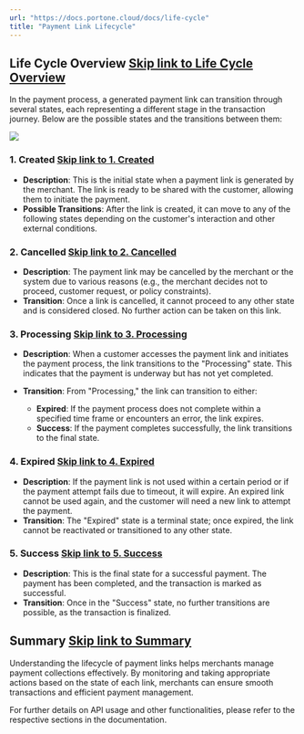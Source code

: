 ```yaml
---
url: "https://docs.portone.cloud/docs/life-cycle"
title: "Payment Link Lifecycle"
---
```


## Life Cycle Overview   [Skip link to Life Cycle Overview](https://docs.portone.cloud/docs/life-cycle\#life-cycle-overview)

In the payment process, a generated payment link can transition through several states, each representing a different stage in the transaction journey. Below are the possible states and the transitions between them:

![](https://files.readme.io/416f366e4b18b49911894a85ea71e8dce85b5b78179a8979c75e354740459937-Group_238821222.png)

### 1\. Created   [Skip link to 1. Created](https://docs.portone.cloud/docs/life-cycle\#1-created)

- **Description**: This is the initial state when a payment link is generated by the merchant. The link is ready to be shared with the customer, allowing them to initiate the payment.
- **Possible Transitions**: After the link is created, it can move to any of the following states depending on the customer's interaction and other external conditions.

### 2\. Cancelled   [Skip link to 2. Cancelled](https://docs.portone.cloud/docs/life-cycle\#2-cancelled)

- **Description**: The payment link may be cancelled by the merchant or the system due to various reasons (e.g., the merchant decides not to proceed, customer request, or policy constraints).
- **Transition**: Once a link is cancelled, it cannot proceed to any other state and is considered closed. No further action can be taken on this link.

### 3\. Processing   [Skip link to 3. Processing](https://docs.portone.cloud/docs/life-cycle\#3-processing)

- **Description**: When a customer accesses the payment link and initiates the payment process, the link transitions to the "Processing" state. This indicates that the payment is underway but has not yet completed.
- **Transition**: From "Processing," the link can transition to either:

  - **Expired**: If the payment process does not complete within a specified time frame or encounters an error, the link expires.
  - **Success**: If the payment completes successfully, the link transitions to the final state.

### 4\. Expired   [Skip link to 4. Expired](https://docs.portone.cloud/docs/life-cycle\#4-expired)

- **Description**: If the payment link is not used within a certain period or if the payment attempt fails due to timeout, it will expire. An expired link cannot be used again, and the customer will need a new link to attempt the payment.
- **Transition**: The "Expired" state is a terminal state; once expired, the link cannot be reactivated or transitioned to any other state.

### 5\. Success   [Skip link to 5. Success](https://docs.portone.cloud/docs/life-cycle\#5-success)

- **Description**: This is the final state for a successful payment. The payment has been completed, and the transaction is marked as successful.
- **Transition**: Once in the "Success" state, no further transitions are possible, as the transaction is finalized.

## Summary   [Skip link to Summary](https://docs.portone.cloud/docs/life-cycle\#summary)

Understanding the lifecycle of payment links helps merchants manage payment collections effectively. By monitoring and taking appropriate actions based on the state of each link, merchants can ensure smooth transactions and efficient payment management.

For further details on API usage and other functionalities, please refer to the respective sections in the documentation.
